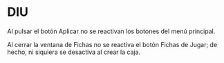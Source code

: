 # DIU

Al pulsar el botón Aplicar no se reactivan los botones del menú principal.

Al cerrar la ventana de Fichas no se reactiva el botón Fichas de Jugar; de hecho, ni siquiera se desactiva al crear la caja.
